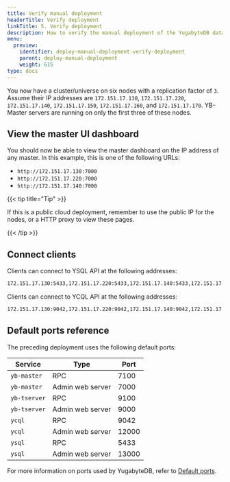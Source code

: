 ```yaml
---
title: Verify manual deployment
headerTitle: Verify deployment
linkTitle: 5. Verify deployment
description: How to verify the manual deployment of the YugabyteDB database cluster.
menu:
  preview:
    identifier: deploy-manual-deployment-verify-deployment
    parent: deploy-manual-deployment
    weight: 615
type: docs
---
```


You now have a cluster/universe on six nodes with a replication factor of `3`. Assume their IP addresses are `172.151.17.130`, `172.151.17.220`, `172.151.17.140`, `172.151.17.150`, `172.151.17.160`, and `172.151.17.170`. YB-Master servers are running on only the first three of these nodes.

## View the master UI dashboard

You should now be able to view the master dashboard on the IP address of any master. In this example, this is one of the following URLs:

- `http://172.151.17.130:7000`
- `http://172.151.17.220:7000`
- `http://172.151.17.140:7000`

{{< tip title="Tip" >}}

If this is a public cloud deployment, remember to use the public IP for the nodes, or a HTTP proxy to view these pages.

{{< /tip >}}

## Connect clients

Clients can connect to YSQL API at the following addresses:

```sh
172.151.17.130:5433,172.151.17.220:5433,172.151.17.140:5433,172.151.17.150:5433,172.151.17.160:5433,172.151.17.170:5433
```

Clients can connect to YCQL API at the following addresses:

```sh
172.151.17.130:9042,172.151.17.220:9042,172.151.17.140:9042,172.151.17.150:9042,172.151.17.160:9042,172.151.17.170:9042
```

## Default ports reference

The preceding deployment uses the following default ports:

Service | Type | Port
--------|------| -------
`yb-master` | RPC | 7100
`yb-master` | Admin web server | 7000
`yb-tserver` | RPC | 9100
`yb-tserver` | Admin web server | 9000
`ycql` | RPC | 9042
`ycql` | Admin web server | 12000
`ysql` | RPC | 5433
`ysql` | Admin web server | 13000

For more information on ports used by YugabyteDB, refer to [Default ports](../../../reference/configuration/default-ports/).
